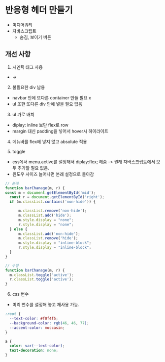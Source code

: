 # 반응형 헤더 만들기
- 미디어쿼리
- 자바스크립트
  - 숨김, 보이기 버튼

## 개선 사항
1. 시멘틱 태그 사용
 - <div> -> <nav>
  
2. 불필요한 div 남용
  - navbar 안에 또다른 container 만들 필요 x
  - ul 또한 또다른 div 안에 넣을 필요 없음
  
3. ul 가로 배치
  - diplay: inline 보단 flex로 row
  - margin 대신 padding을 넣어서 hover시 하이라이트
  
4. 메뉴바를 flex에 넣지 않고 absolute 적용

5. toggle
  - css에서 menu.active를 설정해서 diplay:flex; 해줌 -> 원래 자바스크립트에서 모두 추가할 필요 없음.
  - 윈도우 사이즈 늘어나면 본래 설정으로 돌아감
  
  ```javascript
  // 본래
  function barChanage(m, r) {
  const m = document.getElementById('mid');
    const r = document.getElementById('right');
    if (m.classList.contains('non-hide')) {

        m.classList.remove('non-hide');
        m.classList.add('hide');
        m.style.display = "none";
        r.style.display = "none";
    } else {
        m.classList.add('non-hide');
        m.classList.remove('hide');
        m.style.display = "inline-block";
        r.style.display = "inline-block";
    }
  }
  ```
  
  ```javascript
  // 수정
function barChanage(m, r) {
    m.classList.toggle('active');
    r.classList.toggle('active');
}
  ```
  
6. css 변수
 - 미리 변수를 설정해 놓고 재사용 가능.
  ```css
  :root {
    --text-color: #f0f4f5;
    --background-color: rgb(46, 46, 77);
    --accent-color: moccasin;
}

a {
    color: var(--text-color);
    text-decoration: none;
}
  ```
